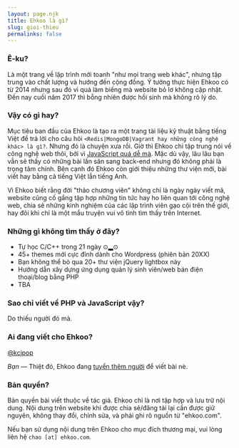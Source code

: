 ```yaml
---
layout: page.njk
title: Ehkoo là gì?
slug: gioi-thieu
permalinks: false
---
```

### Ê-ku?

Là một trang về lập trình mới toanh "như mọi trang web khác", nhưng tập trung vào chất lượng và hướng đến cộng đồng. Ý tưởng thực hiện Ehkoo có từ 2014 nhưng sau đó vì quá làm biếng mà website bỏ lơ không cập nhật. Đến nay cuối năm 2017 thì bỗng nhiên được hồi sinh mà không rõ lý do.

### Vậy có gì hay?

Mục tiêu ban đầu của Ehkoo là tạo ra một trang tài liệu kỹ thuật bằng tiếng Việt để trả lời cho câu hỏi `<Redis|MongoDB|Vagrant hay những công nghệ khác> là gì?`. Nhưng đó là chuyện xưa rồi. Giờ thì Ehkoo chỉ tập trung nói về công nghệ web thôi, bởi vì [JavaScript quá dễ mà](https://hackernoon.com/how-it-feels-to-learn-javascript-in-2016-d3a717dd577f). Mặc dù vậy, lâu lâu bạn vẫn sẽ thấy có những bài lấn sân sang back-end nhưng đó không phải là trọng tâm chính. Bên cạnh đó Ehkoo còn giới thiệu những thư viện mới, bài viết hay bằng cả tiếng Việt lẫn tiếng Anh.

Vì Ehkoo biết rằng đời "thảo chương viên" không chỉ là ngày ngày viết mã, website cũng cố gắng tập hợp những tin tức hay ho liên quan tới công nghệ web, chia sẻ những kinh nghiệm của các lập trình viên gạo cội trên thế giới, hay đôi khi chỉ là một mẩu truyện vui vô tình tìm thấy trên Internet.

### Những gì không tìm thấy ở đây?

- Tự học C/C++ trong 21 ngày ⊙▂⊙
- 45+ themes mới cực đỉnh dành cho Wordpress (phiên bản 20XX)
- Bạn không thể bỏ qua 20+ thư viện jQuery lightbox này
- Hướng dẫn xây dựng ứng dụng quản lý sinh viên/web bán điện thoại/blog bằng PHP
- TBA

### Sao chỉ viết về PHP và JavaScript vậy?

Do thiếu người đó mà.

### Ai đang viết cho Ehkoo?

[@kcjpop](https://github.com/kcjpop)

_Bạn_ &mdash; Thiệt đó, Ehkoo đang [tuyển thêm người](/cong-tac) để viết bài nè.

### Bản quyền?
Bản quyền bài viết thuộc về tác giả. Ehkoo chỉ là nơi tập hợp và lưu trữ nội dung. Nội dung trên website khi được chia sẻ/đăng tải lại cần được giữ nguyên, không thay đổi, chỉnh sửa, và phải ghi rõ nguồn từ "ehkoo.com".

Nếu bạn sử dụng nội dung trên Ehkoo cho mục đích thương mại, vui lòng liên hệ `chao [at] ehkoo.com`.
